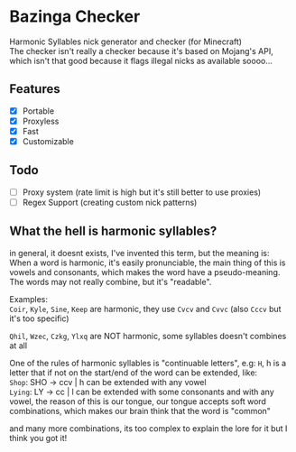 # Bazinga Checker
Harmonic Syllables nick generator and checker (for Minecraft) <br>
The checker isn't really a checker because it's based on Mojang's API, which isn't that good because it flags illegal nicks as available soooo...

## Features
- [X] Portable
- [X] Proxyless
- [X] Fast
- [X] Customizable

## Todo
- [ ] Proxy system (rate limit is high but it's still better to use proxies)
- [ ] Regex Support (creating custom nick patterns)

## What the hell is harmonic syllables?
in general, it doesnt exists, I've invented this term, but the meaning is: <br>
When a word is harmonic, it's easily pronunciable, the main thing of this is vowels and consonants, which makes the word have a pseudo-meaning. The words may not really combine, but it's "readable".

Examples: <br>
`Coir`, `Kyle`, `Sine`, `Keep` are harmonic, they use `Cvcv` and `Cvvc` (also `Cccv` but it's too specific)

`Qhil`, `Wzec`, `Czkg`, `Ylxq` are NOT harmonic, some syllables doesn't combines at all

One of the rules of harmonic syllables is "continuable letters", e.g: `H`, h is a letter that if not on the start/end of the word can be extended, like:<br>
`Shop`: SHO -> ccv | h can be extended with any vowel <br>
`Lying`: LY -> cc | l can be extended with some consonants and with any vowel, the reason of this is our tongue, our tongue accepts soft word combinations, which makes our brain think that the word is "common"

and many more combinations, its too complex to explain the lore for it but I think you got it!

